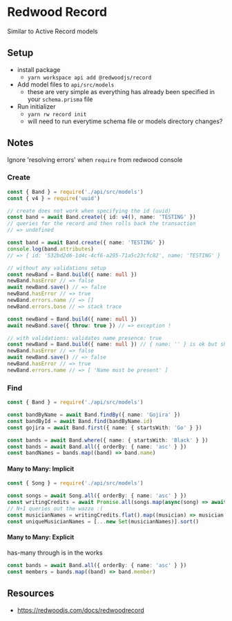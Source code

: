 # Redwood Record

Similar to Active Record models

## Setup

- install package
  - `yarn workspace api add @redwoodjs/record`
- Add model files to `api/src/models`
  - these are very simple as everything has already been specified in your `schema.prisma` file
- Run initializer
  - `yarn rw record init`
  - will need to run everytime schema file or models directory changes?

## Notes

Ignore 'resolving errors' when `require` from redwood console

### Create

```ts
const { Band } = require('./api/src/models')
const { v4 } = require('uuid')

// create does not work when specifying the id (uuid)
const band = await Band.create({ id: v4(), name: 'TESTING' })
// queries for the record and then rolls back the transaction
// => undefined

const band = await Band.create({ name: 'TESTING' })
console.log(band.attributes)
// => { id: '532bd2d6-1d4c-4cf6-a295-71a5c23cfc82', name: 'TESTING' }

// without any validations setup
const newBand = Band.build({ name: null })
newBand.hasError // => false
await newBand.save() // => false
newBand.hasError // => true
newBand.errors.name // => []
newBand.errors.base // => stack trace

const newBand = Band.build({ name: null })
await newBand.save({ throw: true }) // => exception !

// with validations: validates name presence: true
const newBand = Band.build({ name: null }) // { name: '' } is ok but should not be...
newBand.hasError // => false
await newBand.save() // => false
newBand.hasError // => true
newBand.errors.name // => [ 'Name must be present' ]
```

### Find

```ts
const { Band } = require('./api/src/models')

const bandByName = await Band.findBy({ name: 'Gojira' })
const bandById = await Band.find(bandByName.id)
const gojira = await Band.first({ name: { startsWith: 'Go' } })

const bands = await Band.where({ name: { startsWith: 'Black' } })
const bands = await Band.all({ orderBy: { name: 'asc' } })
const bandNames = bands.map((band) => band.name)
```

#### Many to Many: Implicit

```ts
const { Song } = require('./api/src/models')

const songs = await Song.all({ orderBy: { name: 'asc' } })
const writingCredits = await Promise.all(songs.map(async(song) => await song.writingCredits.all()))
// N+1 queries out the wazzo :(
const musicianNames = writingCredits.flat().map((musician) => musician.name)
const uniqueMusicianNames = [...new Set(musicianNames)].sort()
```
#### Many to Many: Explicit

has-many through is in the works

```ts
const bands = await Band.all({ orderBy: { name: 'asc' } })
const members = bands.map((band) => band.member)

```

## Resources

- https://redwoodjs.com/docs/redwoodrecord

